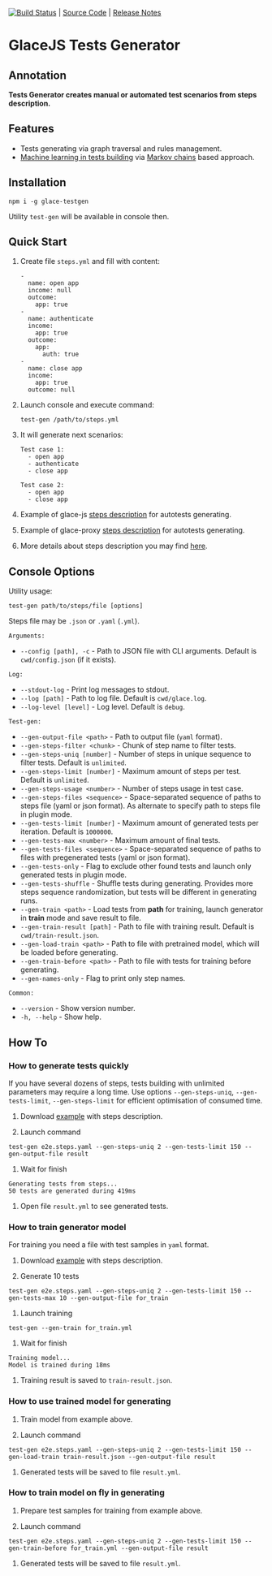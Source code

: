 [![Build Status](https://travis-ci.org/glacejs/glace-testgen.svg?branch=master)](https://travis-ci.org/glacejs/glace-testgen)
 | [Source Code](https://github.com/glacejs/glace-testgen)
 | [Release Notes](tutorial-release-notes.html)

# GlaceJS Tests Generator

## Annotation

**Tests Generator creates manual or automated test scenarios from steps description.**

## Features

- Tests generating via graph traversal and rules management.
- [Machine learning in tests building](tutorial-machine-learning.html) via [Markov chains](https://en.wikipedia.org/wiki/Markov_chain) based approach.

## Installation

```
npm i -g glace-testgen
```

Utility `test-gen` will be available in console then.

## Quick Start

1. Create file `steps.yml` and fill with content:

    ```
    -
      name: open app
      income: null
      outcome:
        app: true
    -
      name: authenticate
      income:
        app: true
      outcome:
        app:
          auth: true
    -
      name: close app
      income: 
        app: true
      outcome: null
    ```

1. Launch console and execute command:

    ```
    test-gen /path/to/steps.yml
    ```

1. It will generate next scenarios:

    ```
    Test case 1:
      - open app
      - authenticate
      - close app

    Test case 2:
      - open app
      - close app
    ```

1. Example of glace-js [steps description](https://github.com/glacejs/glace-js/blob/master/tests/e2e.steps.yaml) for autotests generating.

1. Example of glace-proxy [steps description](https://github.com/glacejs/glace-proxy/blob/master/tests/e2e.steps.yaml) for autotests generating.

1. More details about steps description you may find [here](tutorial-steps-description.html).

## Console Options

Utility usage:

```
test-gen path/to/steps/file [options]
```

Steps file may be `.json` or `.yaml` (`.yml`).

`Arguments:`

- `--config [path], -c` - Path to JSON file with CLI arguments. Default is `cwd/config.json` (if it exists).

`Log:`

- `--stdout-log` - Print log messages to stdout.
- `--log [path]` - Path to log file. Default is `cwd/glace.log`.
- `--log-level [level]` - Log level. Default is `debug`.

`Test-gen:`

- `--gen-output-file <path>` - Path to output file (`yaml` format).
- `--gen-steps-filter <chunk>` - Chunk of step name to filter tests.
- `--gen-steps-uniq [number]` - Number of steps in unique sequence to filter tests. Default is `unlimited`.
- `--gen-steps-limit [number]` - Maximum amount of steps per test. Default is `unlimited`.
- `--gen-steps-usage <number>` - Number of steps usage in test case.
- `--gen-steps-files <sequence>` - Space-separated sequence of paths to steps file (yaml or json format). As alternate to specify path to steps file in plugin mode.
- `--gen-tests-limit [number]` - Maximum amount of generated tests per iteration. Default is `1000000`.
- `--gen-tests-max <number>` - Maximum amount of final tests.
- `--gen-tests-files <sequence>` - Space-separated sequence of paths to files with pregenerated tests (yaml or json format).
- `--gen-tests-only` - Flag to exclude other found tests and launch only generated tests in plugin mode.
- `--gen-tests-shuffle` - Shuffle tests during generating. Provides more steps sequence randomization, but tests will be different in generating runs.
- `--gen-train <path>` - Load tests from **path** for training, launch generator in **train** mode and save result to file.
- `--gen-train-result [path]` - Path to file with training result. Default is `cwd/train-result.json`.
- `--gen-load-train <path>` - Path to file with pretrained model, which will be loaded before generating.
- `--gen-train-before <path>` - Path to file with tests for training before generating.
- `--gen-names-only` - Flag to print only step names.

`Common:`

- `--version` - Show version number.
- `-h, --help` - Show help.

## How To

### How to generate tests quickly

If you have several dozens of steps, tests building with unlimited parameters may require a long time. Use options
`--gen-steps-uniq`, `--gen-tests-limit`, `--gen-steps-limit` for efficient optimisation of consumed time.

1. Download [example](https://github.com/glacejs/glace-js/blob/master/tests/e2e.steps.yaml) with steps description.

1. Launch command

  ```
  test-gen e2e.steps.yaml --gen-steps-uniq 2 --gen-tests-limit 150 --gen-output-file result
  ```

1. Wait for finish

  ```
  Generating tests from steps...
  50 tests are generated during 419ms
  ```

1. Open file `result.yml` to see generated tests.

### How to train generator model

For training you need a file with test samples in `yaml` format.

1. Download [example](https://github.com/glacejs/glace-js/blob/master/tests/e2e.steps.yaml) with steps description.

1. Generate 10 tests

  ```
  test-gen e2e.steps.yaml --gen-steps-uniq 2 --gen-tests-limit 150 --gen-tests-max 10 --gen-output-file for_train
  ```

1. Launch training

  ```
  test-gen --gen-train for_train.yml
  ```

1. Wait for finish

  ```
  Training model...
  Model is trained during 18ms
  ```

1. Training result is saved to `train-result.json`.

### How to use trained model for generating

1. Train model from example above.

1. Launch command

  ```
  test-gen e2e.steps.yaml --gen-steps-uniq 2 --gen-tests-limit 150 --gen-load-train train-result.json --gen-output-file result
  ```

1. Generated tests will be saved to file `result.yml`.

### How to train model on fly in generating

1. Prepare test samples for training from example above.

1. Launch command

  ```
  test-gen e2e.steps.yaml --gen-steps-uniq 2 --gen-tests-limit 150 --gen-train-before for_train.yml --gen-output-file result
  ```

1. Generated tests will be saved to file `result.yml`.
